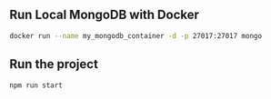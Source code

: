 ## Run Local MongoDB with Docker

```bash
docker run --name my_mongodb_container -d -p 27017:27017 mongo
```

## Run the project

```bash
npm run start
```
